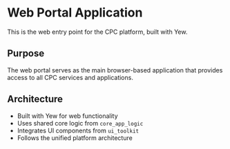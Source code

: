 # Web Portal Application

This is the web entry point for the CPC platform, built with Yew.

## Purpose

The web portal serves as the main browser-based application that provides access to all CPC services and applications.

## Architecture

- Built with Yew for web functionality
- Uses shared core logic from `core_app_logic`
- Integrates UI components from `ui_toolkit`
- Follows the unified platform architecture